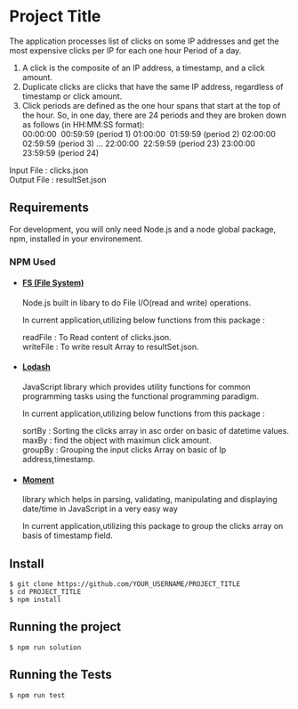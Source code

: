 # Project Title

The application processes list of clicks on some IP addresses and get the most expensive clicks per IP for each one hour Period of a day.

1. A ​click​ ​is the composite of an IP address, a timestamp, and a click amount.
2. Duplicate clicks​​ are clicks that have the same IP address, regardless of timestamp or
   click amount.
3. Click periods​​ are defined as the one hour spans that start at the top of the hour. So, in
   one day, there are 24 periods and they are broken down as follows (in HH:MM:SS format):\
   00:00:00 ​ 00:59:59 (period 1) 01:00:00 ​ 01:59:59 (period 2) 02:00:00 ​ 02:59:59 (period 3) ...
   22:00:00 ​ 22:59:59 (period 23) 23:00:00 ​ 23:59:59 (period 24)

Input File : clicks.json\
Output File : resultSet.json

## Requirements

For development, you will only need Node.js and a node global package, npm, installed in your environement.

### NPM Used

-   #### [FS (File System)](https://nodejs.org/docs/latest-v13.x/api/fs.html)

    Node.js built in libary to do File I/O(read and write) operations.

    In current application,utilizing below functions from this package :

    readFile : To Read content of clicks.json.\
    writeFile : To write result Array to resultSet.json.

-   #### [Lodash](https://lodash.com/docs/4.17.15)

    JavaScript library which provides utility functions for common programming tasks using the functional programming paradigm.

    In current application,utilizing below functions from this package :

    sortBy : Sorting the clicks array in asc order on basic of datetime values.\
    maxBy : find the object with maximun click amount.\
    groupBy : Grouping the input clicks Array on basic of Ip address,timestamp.

-   #### [Moment](https://momentjs.com/)

    library which helps in parsing, validating, manipulating and displaying date/time in JavaScript in a very easy way

    In current application,utilizing this package to group the clicks array on basis of timestamp field.

## Install

    $ git clone https://github.com/YOUR_USERNAME/PROJECT_TITLE
    $ cd PROJECT_TITLE
    $ npm install

## Running the project

    $ npm run solution

## Running the Tests

    $ npm run test
